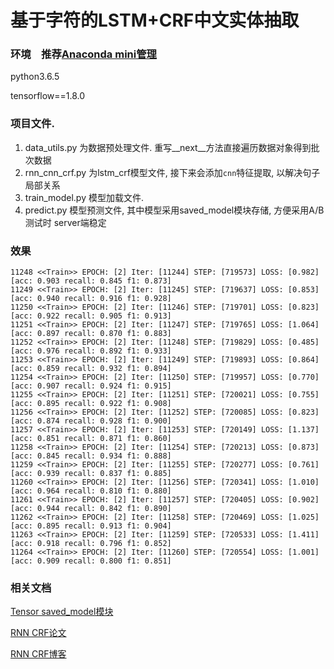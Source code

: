 # 基于字符的LSTM+CRF中文实体抽取 

### 环境　推荐[Anaconda mini管理](https://www.jianshu.com/p/169403f7e40c)

python3.6.5 

tensorflow==1.8.0

### 项目文件.
1. data_utils.py 为数据预处理文件. 重写__next__方法直接遍历数据对象得到批次数据
2. rnn_cnn_crf.py 为lstm_crf模型文件, 接下来会添加`cnn`特征提取, 以解决句子局部关系
3. train_model.py 模型加载文件.
4. predict.py 模型预测文件, 其中模型采用saved_model模块存储, 方便采用A/B测试时 server端稳定

### 效果
```angular2html
11248 <<Train>> EPOCH: [2] Iter: [11244] STEP: [719573] LOSS: [0.982]       [acc: 0.903 recall: 0.845 f1: 0.873]
11249 <<Train>> EPOCH: [2] Iter: [11245] STEP: [719637] LOSS: [0.853]       [acc: 0.940 recall: 0.916 f1: 0.928]
11250 <<Train>> EPOCH: [2] Iter: [11246] STEP: [719701] LOSS: [0.823]       [acc: 0.922 recall: 0.905 f1: 0.913]
11251 <<Train>> EPOCH: [2] Iter: [11247] STEP: [719765] LOSS: [1.064]       [acc: 0.897 recall: 0.870 f1: 0.883]
11252 <<Train>> EPOCH: [2] Iter: [11248] STEP: [719829] LOSS: [0.485]       [acc: 0.976 recall: 0.892 f1: 0.933]
11253 <<Train>> EPOCH: [2] Iter: [11249] STEP: [719893] LOSS: [0.864]       [acc: 0.859 recall: 0.932 f1: 0.894]
11254 <<Train>> EPOCH: [2] Iter: [11250] STEP: [719957] LOSS: [0.770]       [acc: 0.907 recall: 0.924 f1: 0.915]
11255 <<Train>> EPOCH: [2] Iter: [11251] STEP: [720021] LOSS: [0.755]       [acc: 0.895 recall: 0.922 f1: 0.908]
11256 <<Train>> EPOCH: [2] Iter: [11252] STEP: [720085] LOSS: [0.823]       [acc: 0.874 recall: 0.928 f1: 0.900]
11257 <<Train>> EPOCH: [2] Iter: [11253] STEP: [720149] LOSS: [1.137]       [acc: 0.851 recall: 0.871 f1: 0.860]
11258 <<Train>> EPOCH: [2] Iter: [11254] STEP: [720213] LOSS: [0.873]       [acc: 0.845 recall: 0.934 f1: 0.888]
11259 <<Train>> EPOCH: [2] Iter: [11255] STEP: [720277] LOSS: [0.761]       [acc: 0.939 recall: 0.837 f1: 0.885]
11260 <<Train>> EPOCH: [2] Iter: [11256] STEP: [720341] LOSS: [1.010]       [acc: 0.964 recall: 0.810 f1: 0.880]
11261 <<Train>> EPOCH: [2] Iter: [11257] STEP: [720405] LOSS: [0.902]       [acc: 0.944 recall: 0.842 f1: 0.890]
11262 <<Train>> EPOCH: [2] Iter: [11258] STEP: [720469] LOSS: [1.025]       [acc: 0.895 recall: 0.913 f1: 0.904]
11263 <<Train>> EPOCH: [2] Iter: [11259] STEP: [720533] LOSS: [1.411]       [acc: 0.918 recall: 0.796 f1: 0.852]
11264 <<Train>> EPOCH: [2] Iter: [11260] STEP: [720554] LOSS: [1.001]       [acc: 0.909 recall: 0.800 f1: 0.851]
```

### 相关文档
[Tensor saved_model模块](https://blog.csdn.net/thriving_fcl/article/details/75213361)

[RNN CRF论文](https://www.aclweb.org/anthology/N16-1030)

[RNN CRF博客](https://www.cnblogs.com/Determined22/p/7238342.html)
